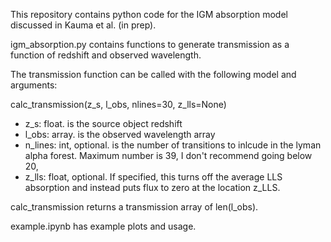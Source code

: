 This repository contains python code for the IGM absorption model discussed in Kauma et al. (in prep). 

igm_absorption.py contains functions to generate transmission as a function of redshift and observed wavelength.

The transmission function can be called with the following model and arguments:

calc_transmission(z_s, l_obs, nlines=30, z_lls=None)
  * z_s: float. is the source object redshift
  * l_obs: array. is the observed wavelength array
  * n_lines: int, optional. is the number of transitions to inlcude in the lyman alpha forest.  Maximum number is 39, I don't recommend going below 20,
  * z_lls: float, optional.  If specified, this turns off the average LLS absorption and instead puts flux to zero at the location z_LLS.

calc_transmission returns a transmission array of len(l_obs).


example.ipynb has example plots and usage.



